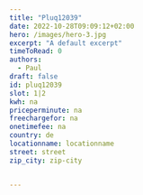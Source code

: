 ```yaml
---
title: "Pluq12039"
date: 2022-10-28T09:09:12+02:00
hero: /images/hero-3.jpg
excerpt: "A default excerpt"
timeToRead: 0
authors:
  - Paul
draft: false
id: pluq12039
slot: 1|2
kwh: na
priceperminute: na
freechargefor: na
onetimefee: na
country: de
locationname: locationname
street: street
zip_city: zip-city


---
```

